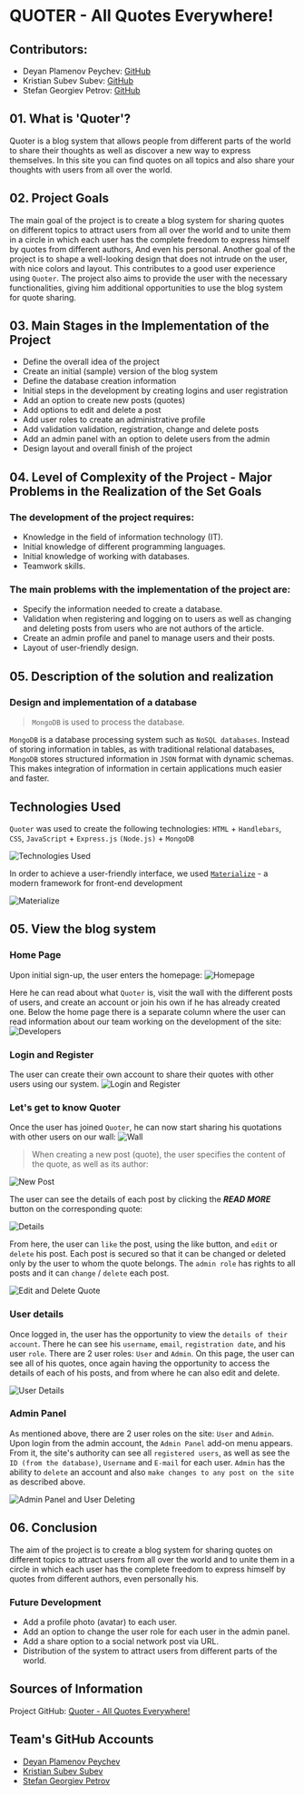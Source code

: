 # QUOTER - All Quotes Everywhere!
 ## Contributors:
+ Deyan Plamenov Peychev: [GitHub](https://github.com/deyanpeychev00)
+ Kristian Subev Subev: [GitHub](https://github.com/PiQnFiKYc)
+ Stefan Georgiev Petrov: [GitHub](https://github.com/stefangpetrov)

## 01. What is 'Quoter'? 
Quoter is a blog system that allows people from different parts of the world to share their thoughts as well as discover a new way to express themselves.
In this site you can find quotes on all topics and also share your thoughts with users from all over the world.
## 02. Project Goals
The main goal of the project is to create a blog system for sharing quotes on different topics to attract users from all over the world and to unite them in a circle in which each user has the complete freedom to express himself by quotes from different authors, And even his personal.
Another goal of the project is to shape a well-looking design that does not intrude on the user, with nice colors and layout. This contributes to a good user experience using `Quoter`.
The project also aims to provide the user with the necessary functionalities, giving him additional opportunities to use the blog system for quote sharing.
## 03. Main Stages in the Implementation of the Project
+ Define the overall idea of the project
+ Create an initial (sample) version of the blog system
+ Define the database creation information
+ Initial steps in the development by creating logins and user registration
+ Add an option to create new posts (quotes)
+ Add options to edit and delete a post
+ Add user roles to create an administrative profile
+ Add validation validation, registration, change and delete posts
+ Add an admin panel with an option to delete users from the admin
+ Design layout and overall finish of the project
## 04. Level of Complexity of the Project - Major Problems in the Realization of the Set Goals
### The development of the project requires:
+ Knowledge in the field of information technology (IT).
+ Initial knowledge of different programming languages.
+ Initial knowledge of working with databases.
+ Teamwork skills.
### The main problems with the implementation of the project are:
- Specify the information needed to create a database.
- Validation when registering and logging on to users as well as changing and deleting posts from users who are not authors of the article.
- Create an admin profile and panel to manage users and their posts.
- Layout of user-friendly design.
## 05. Description of the solution and realization
### Design and implementation of a database
> `MongoDB` is used to process the database.

`MongoDB` is a database processing system such as `NoSQL databases`. Instead of storing information in tables, as with traditional relational databases, `MongoDB` stores structured information in `JSON` format with dynamic schemas. This makes integration of information in certain applications much easier and faster.
## Technologies Used

`Quoter` was used to create the following technologies:
`HTML` + `Handlebars`, `CSS`, `JavaScript` + `Express.js` `(Node.js)` + `MongoDB`

![Technologies Used](http://i65.tinypic.com/16m5b9f.png)

In order to achieve a user-friendly interface, we used [`Materialize`](http://materializecss.com/) - a modern framework for front-end development

![Materialize](http://i65.tinypic.com/2dh8g94.png)
## 05. View the blog system
### Home Page
Upon initial sign-up, the user enters the homepage:
![Homepage](http://i68.tinypic.com/r9pjz9.png)

Here he can read about what `Quoter` is, visit the wall with the different posts of users, and create an account or join his own if he has already created one.
Below the home page there is a separate column where the user can read information about our team working on the development of the site:
![Developers](http://i65.tinypic.com/ji24w7.png)
### Login and Register
The user can create their own account to share their quotes with other users using our system.
![Login and Register](http://i63.tinypic.com/1hw3sx.png)
### Let's get to know Quoter
Once the user has joined `Quoter`, he can now start sharing his quotations with other users on our wall:
![Wall](http://i64.tinypic.com/24bqkib.png)

> When creating a new post (quote), the user specifies the content of the quote, as well as its author:

![New Post](http://i65.tinypic.com/rixn5y.png)

The user can see the details of each post by clicking the **_READ MORE_** button on the corresponding quote:

![Details](https://photouploads.com/images/cf148b.png)

From here, the user can `like` the post, using the like button, and `edit` or `delete` his post. Each post is secured so that it can be changed or deleted only by the user to whom the quote belongs. The `admin role` has rights to all posts and it can `change` / `delete` each post.

![Edit and Delete Quote](https://photouploads.com/images/1fb58f.png)

### User details
Once logged in, the user has the opportunity to view the `details of their account`. There he can see his `username`, `email`, `registration date`, and his user `role`. There are 2 user roles: `User` and `Admin`.
On this page, the user can see all of his quotes, once again having the opportunity to access the details of each of his posts, and from where he can also edit and delete.

![User Details](https://photouploads.com/images/50db80.png)

### Admin Panel
As mentioned above, there are 2 user roles on the site: `User` and `Admin`. Upon login from the admin account, the `Admin Panel` add-on menu appears. From it, the site's authority can see all `registered users`, as well as see the `ID (from the database)`, `Username` and `E-mail` for each user. `Admin` has the ability to `delete` an account and also `make changes to any post on the site` as described above.

![Admin Panel and User Deleting](https://photouploads.com/images/80d269.png)

## 06. Conclusion
The aim of the project is to create a blog system for sharing quotes on different topics to attract users from all over the world and to unite them in a circle in which each user has the complete freedom to express himself by quotes from different authors, even personally his.
### Future Development
+ Add a profile photo (avatar) to each user.
+ Add an option to change the user role for each user in the admin panel.
+ Add a share option to a social network post via URL.
+ Distribution of the system to attract users from different parts of the world.
## Sources of Information
Project GitHub: [Quoter - All Quotes Everywhere!](https://github.com/SoftUni-Blog-2017-Team-Project)
## Team's GitHub Accounts
+ [Deyan Plamenov Peychev](https://github.com/deyanpeychev00)
+ [Kristian Subev Subev](https://github.com/PiQnFiKYc)
+ [Stefan Georgiev Petrov](https://github.com/stefangpetrov)
